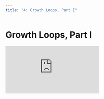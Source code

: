 ```yaml
---
title: "4: Growth Loops, Part I"
---
```


# Growth Loops, Part I

<div class='embed-container'><iframe src='https://player.vimeo.com/video/322694869' frameborder='0' webkitAllowFullScreen mozallowfullscreen allowFullScreen></iframe></div>